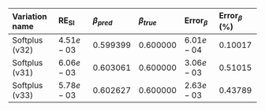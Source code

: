 | $\text{Variation name}$   | $\text{RE}_{\text{SI}}$   | $\beta_{pred}$   | $\beta_{true}$   | $\text{Error}_{\beta}$   | $\text{Error}_{\beta}$ (\%)   |
|:--------------------------|:--------------------------|:-----------------|:-----------------|:-------------------------|:------------------------------|
| $\text{Softplus (v32)}$   | $4.51e-03$                | $0.599399$       | $0.600000$       | $6.01e-04$               | $0.10017%$                    |
| $\text{Softplus (v31)}$   | $6.06e-03$                | $0.603061$       | $0.600000$       | $3.06e-03$               | $0.51015%$                    |
| $\text{Softplus (v33)}$   | $5.78e-03$                | $0.602627$       | $0.600000$       | $2.63e-03$               | $0.43789%$                    |